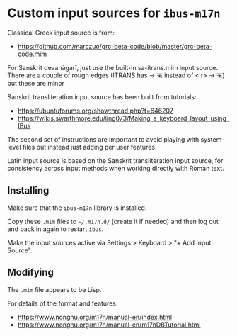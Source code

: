 # Custom input sources for `ibus-m17n`

Classical Greek input source is from:

- https://github.com/marczuo/grc-beta-code/blob/master/grc-beta-code.mim

For Sanskrit devanāgarī, just use the built-in sa-itrans.mim input source. There
are a couple of rough edges (ITRANS has <R> -> ऋ instead of <.r> -> ऋ) but
these are minor

Sanskrit transliteration input source has been built from tutorials:

- https://ubuntuforums.org/showthread.php?t=646207
- https://wikis.swarthmore.edu/ling073/Making_a_keyboard_layout_using_IBus

The second set of instructions are important to avoid playing with system-level
files but instead just adding per user features.

Latin input source is based on the Sanskrit transliteration input source, for
consistency across input methods when working directly with Roman text.

## Installing

Make sure that the `ibus-m17n` library is installed.

Copy these `.mim` files to `~/.m17n.d/` (create it if needed) and then log out
and back in again to restart `ibus`.

Make the input sources active via Settings > Keyboard > "+ Add Input Source".

## Modifying

The `.mim` file appears to be Lisp.

For details of the format and features:

- https://www.nongnu.org/m17n/manual-en/index.html
- https://www.nongnu.org/m17n/manual-en/m17nDBTutorial.html

